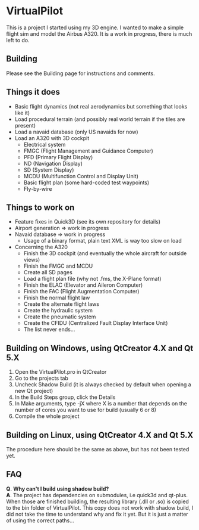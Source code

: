 # VirtualPilot

This is a project I started using my 3D engine. I wanted to make a simple flight sim and model the Airbus A320.
It is a work in progress, there is much left to do.

## Building

Please see the Building page for instructions and comments.

## Things it does

* Basic flight dynamics (not real aerodynamics but something that looks like it)
* Load procedural terrain (and possibly real world terrain if the tiles are present)
* Load a navaid database (only US navaids for now)
* Load an A320 with 3D cockpit
    * Electrical system
    * FMGC (Flight Management and Guidance Computer)
    * PFD (Primary Flight Display)
    * ND (Navigation Display)
    * SD (System Display)
    * MCDU (Multifunction Control and Display Unit)
    * Basic flight plan (some hard-coded test waypoints)
    * Fly-by-wire

## Things to work on

* Feature fixes in Quick3D (see its own repository for details)
* Airport generation => work in progress
* Navaid database => work in progress
    * Usage of a binary format, plain text XML is way too slow on load
* Concerning the A320
    * Finish the 3D cockpit (and eventually the whole aircraft for outside views)
    * Finish the FMGC and MCDU
    * Create all SD pages
    * Load a flight plan file (why not .fms, the X-Plane format)
    * Finish the ELAC (Elevator and Aileron Computer)
    * Finish the FAC (Flight Augmentation Computer)
    * Finish the normal flight law
    * Create the alternate flight laws
    * Create the hydraulic system
    * Create the pneumatic system
    * Create the CFIDU (Centralized Fault Display Interface Unit)
    * The list never ends...

## Building on Windows, using QtCreator 4.X and Qt 5.X

1. Open the VirtualPilot.pro in QtCreator
2. Go to the projects tab
3. Uncheck Shadow Build (it is always checked by default when opening a new Qt project)
4. In the Build Steps group, click the Details
5. In Make arguments, type -jX where X is a number that depends on the number of cores you want to use for build (usually 6 or 8)
6. Compile the whole project

## Building on Linux, using QtCreator 4.X and Qt 5.X

The procedure here should be the same as above, but has not been tested yet.

## FAQ

**Q**. **Why can't I build using shadow build?**  
**A**. The project has dependencies on submodules, i.e quick3d and qt-plus. When those are finished building, the resulting library (.dll or .so) is copied to the bin folder of VirtualPilot. This copy does not work with shadow build, I did not take the time to understand why and fix it yet. But it is just a matter of using the correct paths...
